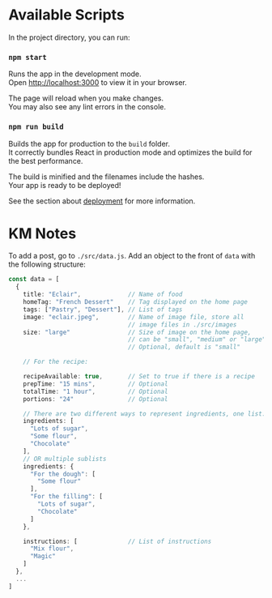 # Available Scripts

In the project directory, you can run:

### `npm start`

Runs the app in the development mode.\
Open [http://localhost:3000](http://localhost:3000) to view it in your browser.

The page will reload when you make changes.\
You may also see any lint errors in the console.

### `npm run build`

Builds the app for production to the `build` folder.\
It correctly bundles React in production mode and optimizes the build for the best performance.

The build is minified and the filenames include the hashes.\
Your app is ready to be deployed!

See the section about [deployment](https://facebook.github.io/create-react-app/docs/deployment) for more information.

# KM Notes

To add a post, go to `./src/data.js`. Add an object to the front of `data` with the following structure:
``` Typescript
const data = [
  {
    title: "Eclair",             // Name of food
    homeTag: "French Dessert"    // Tag displayed on the home page
    tags: ["Pastry", "Dessert"], // List of tags
    image: "eclair.jpeg",        // Name of image file, store all 
                                 // image files in ./src/images
    size: "large"                // Size of image on the home page, 
                                 // can be "small", "medium" or "large",
                                 // Optional, default is "small"

    // For the recipe: 

    recipeAvailable: true,       // Set to true if there is a recipe
    prepTime: "15 mins",         // Optional
    totalTime: "1 hour",         // Optional
    portions: "24"               // Optional

    // There are two different ways to represent ingredients, one list:
    ingredients: [
      "Lots of sugar",
      "Some flour",
      "Chocolate"
    ],
    // OR multiple sublists
    ingredients: {
      "For the dough": [
        "Some flour"
      ],
      "For the filling": [
        "Lots of sugar",
        "Chocolate"
      ]
    },

    instructions: [              // List of instructions
      "Mix flour",
      "Magic"
    ]
  },
  ...
]
```
